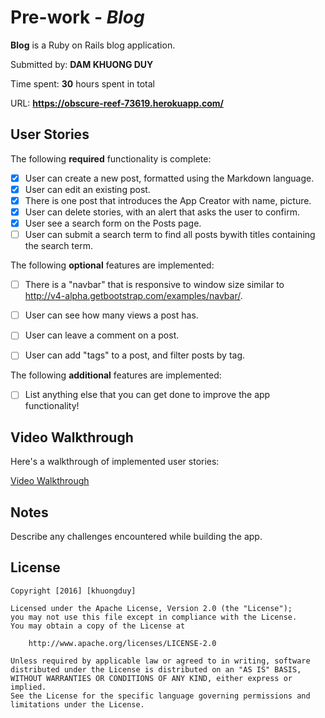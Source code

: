 # Pre-work - *Blog*

**Blog** is a Ruby on Rails blog application.

Submitted by: **DAM KHUONG DUY**

Time spent: **30** hours spent in total

URL: **https://obscure-reef-73619.herokuapp.com/**

## User Stories

The following **required** functionality is complete:

* [x] User can create a new post, formatted using the Markdown language.
* [x] User can edit an existing post.
* [x] There is one post that introduces the App Creator with name, picture.
* [x] User can delete stories, with an alert that asks the user to confirm.
* [x] User see a search form on the Posts page.
* [ ] User can submit a search term to find all posts bywith titles containing the search term.

The following **optional** features are implemented:
* [ ] There is a "navbar" that is responsive to window size similar to http://v4-alpha.getbootstrap.com/examples/navbar/. 
* [ ] User can see how many views a post has. 
* [ ] User can leave a comment on a post.
* [ ] User can add "tags" to a post, and filter posts by tag. 


The following **additional** features are implemented:

- [ ] List anything else that you can get done to improve the app functionality!

## Video Walkthrough 

Here's a walkthrough of implemented user stories:

[Video Walkthrough](http://i.imgur.com/ORNgL9D.gifv)

## Notes

Describe any challenges encountered while building the app.

## License

    Copyright [2016] [khuongduy]

    Licensed under the Apache License, Version 2.0 (the "License");
    you may not use this file except in compliance with the License.
    You may obtain a copy of the License at

        http://www.apache.org/licenses/LICENSE-2.0

    Unless required by applicable law or agreed to in writing, software
    distributed under the License is distributed on an "AS IS" BASIS,
    WITHOUT WARRANTIES OR CONDITIONS OF ANY KIND, either express or implied.
    See the License for the specific language governing permissions and
    limitations under the License.
